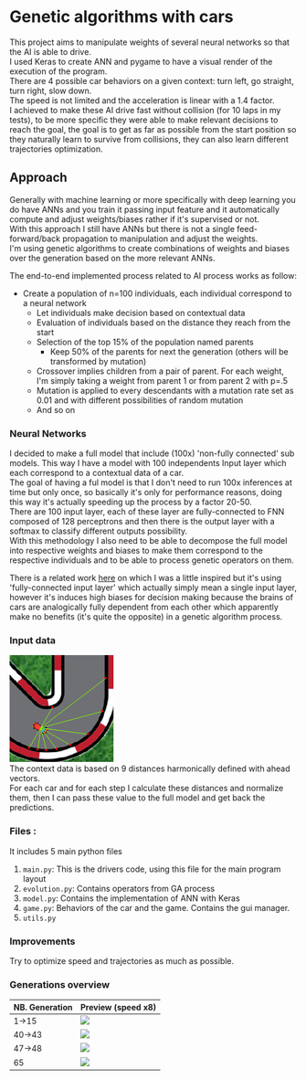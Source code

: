 # Genetic algorithms with cars
This project aims to manipulate weights of several neural networks so that the AI is able to drive.  
I used Keras to create ANN and pygame to have a visual render of the execution of the program.   
There are 4 possible car behaviors on a given context: turn left, go straight, turn right, slow down.  
The speed is not limited and the acceleration is linear with a 1.4 factor.  
I achieved to make these AI drive fast without collision (for 10 laps in my tests), to be more specific they were able to make relevant decisions to reach the goal, the goal is to get as far as possible from the start position so they naturally learn to survive from collisions, they can also learn different trajectories optimization.  

## Approach
Generally with machine learning or more specifically with deep learning you do have ANNs and you train it passing input feature and it automatically compute and adjust weights/biases rather if it's supervised or not.  
With this approach I still have ANNs but there is not a single feed-forward/back propagation to manipulation and adjust the weights.  
I'm using genetic algorithms to create combinations of weights and biases over the generation based on the more relevant ANNs.  

The end-to-end implemented process related to AI process works as follow:
- Create a population of n=100 individuals, each individual correspond to a neural network
  - Let individuals make decision based on contextual data
  - Evaluation of individuals based on the distance they reach from the start
  - Selection of the top 15% of the population named parents
     - Keep 50% of the parents for next the generation (others will be transformed by mutation)
  - Crossover implies children from a pair of parent. For each weight, I'm simply taking a weight from parent 1 or from parent 2 with p=.5
  - Mutation is applied to every descendants with a mutation rate set as 0.01 and with different possibilities of random mutation
  - And so on

### Neural Networks
I decided to make a full model that include (100x) 'non-fully connected' sub models. This way I have a model with 100 independents Input layer which each correspond to a contextual data of a car.  
The goal of having a ful model is that I don't need to run 100x inferences at time but only once, so basically it's only for performance reasons, doing this way it's actually speeding up the process by a factor 20-50.  
There are 100 input layer, each of these layer are fully-connected to FNN composed of 128 perceptrons and then there is the output layer with a softmax to classify different outputs possibility.  
With this methodology I also need to be able to decompose the full model into respective weights and biases to make them correspond to the respective individuals and to be able to process genetic operators on them. 

There is a related work [here](https://github.com/swordey/Genetic2DCarGame) on which I was a little inspired but it's using 'fully-connected input layer' which actually simply mean a single input layer, however it's induces high biases for decision making because the brains of cars are analogically fully dependent from each other which apparently make no benefits (it's quite the opposite) in a genetic algorithm process.


### Input data
![Data context](data/sample.png "context data")  
The context data is based on 9 distances harmonically defined with ahead vectors.  
For each car and for each step I calculate these distances and normalize them, then I can pass these value to the full model and get back the predictions.  

### Files :
It includes 5 main python files
1. `main.py`: This is the drivers code, using this file for the main program layout
2. `evolution.py`: Contains operators from GA process
3. `model.py`: Contains the implementation of ANN with Keras
4. `game.py`: Behaviors of the car and the game. Contains the gui manager.
5. `utils.py`


### Improvements
Try to optimize speed and trajectories as much as possible.

### Generations overview

| NB. Generation | Preview (speed x8)                                                                                                          |
|----------------|-----------------------------------------------------------------------------------------------------------------------------|
| 1→15           | <img src="https://user-images.githubusercontent.com/74459226/177371768-70bf03b9-9581-47e9-b63f-efdb55eb0d5d.gif" width=50/> |
| 40→43          | <img src="https://user-images.githubusercontent.com/74459226/177371691-1bce17d5-21aa-43ea-a7b2-8984a8cd2fea.gif" width=50/> |
| 47→48          | <img src="https://user-images.githubusercontent.com/74459226/177371604-1d761bc5-ea9b-4ef5-a8c4-c4e509b8e221.gif" width=50/> |
| 65             | <img src="https://user-images.githubusercontent.com/74459226/177371465-dcb5a048-01ea-493e-8b8b-5ffc6d6ac494.gif" width=50/> |